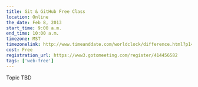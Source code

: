 ```yaml
---
title: Git & GitHub Free Class
location: Online
the_date: Feb 8, 2013
start_time: 9:00 a.m.
end_time: 10:00 a.m.
timezone: MST
timezonelink: http://www.timeanddate.com/worldclock/difference.html?p1=75
cost: Free
registration_url: https://www3.gotomeeting.com/register/414456582
tags: ['web-free']
---
```


Topic TBD

